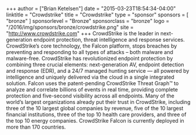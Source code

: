 +++
author = ["Brian Ketelsen"]
date = "2015-03-23T18:54:34-04:00"
linktitle = "Crowdstrike"
title = "Crowdstrike"
type = "sponsor"
sponsors = [ "bronze" ] 
sponsorlevel = "Bronze"
sponsorclass = "bronze"
logo = "/2016/img/sponsors/bronze/crowdstrike.png"
site = "http://www.crowdstrike.com"
+++
 CrowdStrike is the leader in next-generation endpoint protection, threat intelligence and response services. CrowdStrike’s core technology, the Falcon platform, stops breaches by preventing and responding to all types of attacks – both malware and malware-free. CrowdStrike has revolutionized endpoint protection by combining three crucial elements: next-generation AV, endpoint detection and response (EDR), and a 24/7 managed hunting service — all powered by intelligence and uniquely delivered via the cloud in a single integrated solution. Falcon uses the patent-pending CrowdStrike Threat Graph™ to analyze and correlate billions of events in real time, providing complete protection and five-second visibility across all endpoints. Many of the world’s largest organizations already put their trust in CrowdStrike, including three of the 10 largest global companies by revenue, five of the 10 largest financial institutions, three of the top 10 health care providers, and three of the top 10 energy companies. CrowdStrike Falcon is currently deployed in more than 170 countries.
